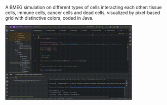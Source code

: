 A BMEG simulation on different types of cells interacting each other: tissue cells, immune cells, cancer cells and dead cells, visualized by pixel-based grid with distinctive colors, coded in Java. 

![](https://github.com/mylanng/cell-interaction-simulation/blob/main/Recording%202024-10-30%20190306.gif)
